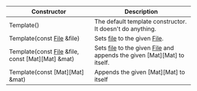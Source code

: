 Constructor | Description
--- | ---
Template() | The default template constructor. It doesn't do anything.
Template(const [File](../file/file.md) &file) | Sets [file](members.md#file) to the given [File](../file/file.md).
Template(const [File](../file/file.md) &file, const [Mat][Mat] &mat) | Sets [file](members.md#file) to the given [File](../file/file.md) and appends the given [Mat][Mat] to itself.
Template(const [Mat][Mat] &mat) | Appends the given [Mat][Mat] to itself
